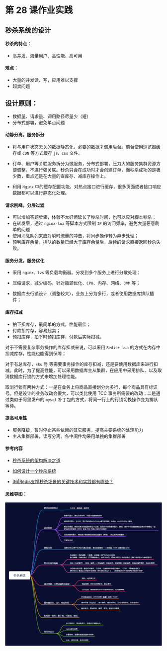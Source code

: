 # 第 28 课作业实践

## 秒杀系统的设计

#### 秒杀的特点：

- 高并发、海量用户、高性能、高可用

#### 难点：

- 大量的并发读、写，应用难以支撑
- 超卖问题

## 设计原则：

- 数据量、请求量、调用路径尽量少（短）
- 分布式部署，避免单点问题

#### 动静分离，服务拆分

- 将与用户状态无关的数据静态化，必要的数据才调用后台。前台使用浏览器缓存或 `CDN` 等方式缓存 `js、css` 文件。

- 订单、用户等关联服务拆分为微服务，分布式部署，压力大的服务集群资源方便调整，不进行强关联。秒杀只会在成功时才会创建订单，而秒杀成功的是极少数，重点还是在大量的查库存、减库存操作上。
- 利用 `Nginx` 中的缓存配置功能，对热点接口进行缓存，很多页面或者接口响应数据都可以进行静态化处理。



#### 请求削峰，分层过滤

- 可以增加答题步骤，体验不太好但延长了秒杀时间，也可以应对脚本秒杀；
- 在转发层，通过 `nginx-lua` 等脚本方式限制 `IP` 的访问频率，避免大量恶意刷单的问题
- 使用消息队列来应对瞬时流量的冲击，将同步操作转为异步处理；
- 预判库存余量，排队的数量已经大于库存余量后，后续的请求直接返回秒杀失败。



#### 服务分发，服务优化

- 采用 `nginx、lvs` 等负载均衡器。分发到多个服务上进行分散处理；

- 压缩请求，减少编码，针对瓶颈优化、`CPU`、内存、网络、`JVM` 等；

- 数据库去行锁设计（调整较大），业务上分为多行，或者使用数据库排队插件；

  

#### 库存扣减

- 拍下扣库存，最简单的方式，性能最佳；
- 付款扣库存，容易超卖；
- 预扣库存，拍下时预扣库存，付款后实际扣减。

对于不需要复杂事务操作的库存扣减来说，可以采用 `Redis+ lua` 的方式在内存中扣减库存，性能也能得到保障；

对于有总库存，`sku` 号 等需要事务操作的库存扣减，还是要使用数据库来进行扣减。此时，为了提高性能，可以采用数据库主从集群，在应用中采用排队、以及取消数据库行锁的方式来增加处理性能。

取消行锁有两种方式：一是在业务上将商品直接划分为多行，每个商品具有标识号。但是设计的业务改动会很大，可以类比使用 TCC 事务所需要的改动；二是通过类似于阿里发布的 `mysql` 补丁包的方式，将同一行上的行锁切换操作变为排队等待。

#### 提高可用性

- 服务降级，暂时停止某些依赖的其它服务，提高主要系统的处理能力
- 主从集群部署，读写分离。各中间件均采用单独的集群部署

#### 参考内容

- [秒杀系统的架构解决之道](https://www.infoq.cn/article/solution-to-the-architecture-of-spike-system)

- [如何设计一个秒杀系统](https://time.geekbang.org/column/intro/127)
- [36|Redis支撑秒杀场景的关键技术和实践都有哪些？](https://time.geekbang.org/column/article/307421)

#### 思维导图：

![](./秒杀系统.png)